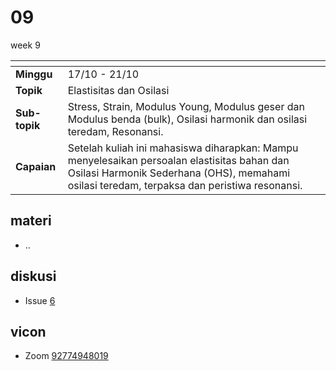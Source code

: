 # 09
week 9

<span> | <span>
:- | :-
**Minggu** | 17/10 - 21/10
**Topik** | Elastisitas dan Osilasi
**Sub-topik** | Stress, Strain, Modulus Young, Modulus geser dan Modulus benda (bulk), Osilasi harmonik dan osilasi teredam, Resonansi.
**Capaian** | Setelah kuliah ini mahasiswa diharapkan: Mampu menyelesaikan persoalan elastisitas bahan dan Osilasi Harmonik Sederhana (OHS), memahami osilasi teredam, terpaksa dan peristiwa resonansi.


## materi
+ ..

## diskusi
+ Issue [6](https://github.com/dudung/fi1101-04-2022-1/issues/6)

## vicon
+ Zoom [92774948019](https://itb-ac-id.zoom.us/j/92774948019?pwd=WVVBRllUQlpabkVmdXJ3d1hvNmtBUT09)
